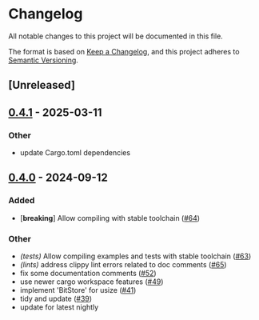 # Changelog

All notable changes to this project will be documented in this file.

The format is based on [Keep a Changelog](https://keepachangelog.com/en/1.0.0/),
and this project adheres to [Semantic Versioning](https://semver.org/spec/v2.0.0.html).

## [Unreleased]

## [0.4.1](https://github.com/danieleades/arithmetic-coding/compare/arithmetic-coding-core-v0.4.0...arithmetic-coding-core-v0.4.1) - 2025-03-11

### Other

- update Cargo.toml dependencies

## [0.4.0](https://github.com/danieleades/arithmetic-coding/compare/arithmetic-coding-core-v0.3.0...arithmetic-coding-core-v0.4.0) - 2024-09-12

### Added

- [**breaking**] Allow compiling with stable toolchain ([#64](https://github.com/danieleades/arithmetic-coding/pull/64))

### Other

- *(tests)* Allow compiling examples and tests with stable toolchain ([#63](https://github.com/danieleades/arithmetic-coding/pull/63))
- *(lints)* address clippy lint errors related to doc comments ([#65](https://github.com/danieleades/arithmetic-coding/pull/65))
- fix some documentation comments ([#52](https://github.com/danieleades/arithmetic-coding/pull/52))
- use newer cargo workspace features ([#49](https://github.com/danieleades/arithmetic-coding/pull/49))
- implement 'BitStore' for usize ([#41](https://github.com/danieleades/arithmetic-coding/pull/41))
- tidy and update ([#39](https://github.com/danieleades/arithmetic-coding/pull/39))
- update for latest nightly
